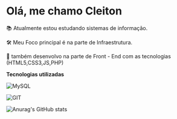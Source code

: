 # **Olá, me chamo Cleiton**

📚 Atualmente estou estudando sistemas de informação.

🛠 Meu Foco principal é na parte de Infraestrutura.

🔧 também desenvolvo na parte de Front - End com as tecnologias (HTML5,CSS3,JS,PHP)

<!--Seção de ferramentas utilizadas-->

**Tecnologias utilizadas**

![MySQL](https://img.shields.io/badge/MySQL-00000F?style=for-the-badge&logo=mysql&logoColor=white)

![GIT](https://img.shields.io/badge/GIT-E44C30?style=for-the-badge&logo=git&logoColor=white)

<!--Seção de links de visita-->






<!---->
![Anurag's GitHub stats](https://github-readme-stats.vercel.app/api?username=CleitonMendesCG&show_icons=true&theme=dark)

<!--Repositórios mais relevantes-->
